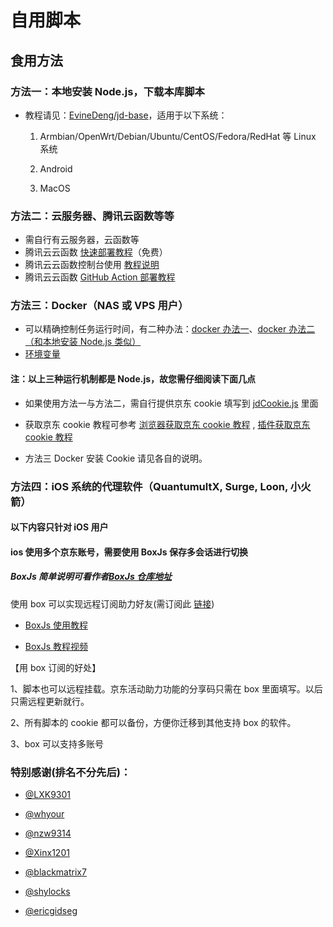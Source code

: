 # 自用脚本

## 食用方法

### 方法一：本地安装 Node.js，下载本库脚本

- 教程请见：[EvineDeng/jd-base](https://github.com/EvineDeng/jd-base)，适用于以下系统：

  1. Armbian/OpenWrt/Debian/Ubuntu/CentOS/Fedora/RedHat 等 Linux 系统

  2. Android

  3. MacOS

### 方法二：云服务器、腾讯云函数等等

- 需自行有云服务器，云函数等
- 腾讯云云函数 [快速部署教程](tencentscf.md)（免费）
- 腾讯云云函数控制台使用 [教程说明](iCloud.md)
- 腾讯云云函数 [GitHub Action 部署教程](tencentscf.md#github-action-部署)

### 方法三：Docker（NAS 或 VPS 用户）

- 可以精确控制任务运行时间，有二种办法：[docker 办法一](https://github.com/lxk0301/jd_scripts/tree/master/docker)、[docker 办法二（和本地安装 Node.js 类似）](https://github.com/EvineDeng/jd-base)
- [环境变量](https://github.com/lxk0301/jd_scripts/blob/master/githubAction.md#%E4%B8%8B%E6%96%B9%E6%8F%90%E4%BE%9B%E4%BD%BF%E7%94%A8%E5%88%B0%E7%9A%84-secrets%E5%85%A8%E9%9B%86%E5%90%88)

#### 注：以上三种运行机制都是 Node.js，故您需仔细阅读下面几点

- 如果使用方法一与方法二，需自行提供京东 cookie 填写到 [jdCookie.js](https://github.com/lxk0301/jd_scripts/blob/master/jdCookie.js) 里面

* 获取京东 cookie 教程可参考 [浏览器获取京东 cookie 教程](https://github.com/lxk0301/jd_scripts/blob/master/backUp/GetJdCookie.md) , [插件获取京东 cookie 教程](https://github.com/lxk0301/jd_scripts/blob/master/backUp/GetJdCookie2.md)

* 方法三 Docker 安装 Cookie 请见各自的说明。

### 方法四：iOS 系统的代理软件（QuantumultX, Surge, Loon, 小火箭）

#### 以下内容只针对 iOS 用户

#### ios 使用多个京东账号，需要使用 BoxJs 保存多会话进行切换

##### BoxJs 简单说明可看作者[BoxJs 仓库地址](https://github.com/chavyleung/scripts/)

使用 box 可以实现远程订阅助力好友(需订阅此 [链接](https://raw.githubusercontent.com/lxk0301/jd_scripts/master/lxk0301.boxjs.json))

- [BoxJs 使用教程](https://chavyleung.gitbook.io/boxjs/)

- [BoxJs 教程视频](https://youtu.be/eIpBrRxiy0w)

【用 box 订阅的好处】

1、脚本也可以远程挂载。京东活动助力功能的分享码只需在 box 里面填写。以后只需远程更新就行。

2、所有脚本的 cookie 都可以备份，方便你迁移到其他支持 box 的软件。

3、box 可以支持多账号

### 特别感谢(排名不分先后)：

- [@LXK9301](https://github.com/LXK9301/jd_scripts/tree/master)

* [@whyour](https://github.com/whyour/hundun/tree/master/quanx)

* [@nzw9314](https://github.com/nzw9314/QuantumultX/tree/master)

* [@Xinx1201](https://github.com/Xinx1201/jd_script/tree/d2401c0a797098064f43ef3baa2d817af42d3613)

* [@blackmatrix7](https://github.com/blackmatrix7/ios_rule_script/tree/master/script)

* [@shylocks](https://github.com/shylocks/Loon)

* [@ericgidseg](https://github.com/ericgidseg/JD-scripts/commits/master)
